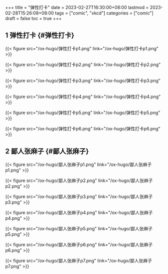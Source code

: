 +++
title = "弹性打卡"
date = 2023-02-27T16:30:00+08:00
lastmod = 2023-02-28T15:26:08+08:00
tags = ["comic", "xkcd"]
categories = ["comic"]
draft = false
toc = true
+++

## <span class="section-num">1</span> 弹性打卡 {#弹性打卡}

{{< figure src="/ox-hugo/弹性打卡p1.png" link="/ox-hugo/弹性打卡p1.png" >}}

{{< figure src="/ox-hugo/弹性打卡p2.png" link="/ox-hugo/弹性打卡p2.png" >}}

{{< figure src="/ox-hugo/弹性打卡p3.png" link="/ox-hugo/弹性打卡p3.png" >}}

{{< figure src="/ox-hugo/弹性打卡p4.png" link="/ox-hugo/弹性打卡p4.png" >}}

{{< figure src="/ox-hugo/弹性打卡p5.png" link="/ox-hugo/弹性打卡p5.png" >}}

{{< figure src="/ox-hugo/弹性打卡p6.png" link="/ox-hugo/弹性打卡p6.png" >}}


## <span class="section-num">2</span> 鄙人张麻子 {#鄙人张麻子}

{{< figure src="/ox-hugo/鄙人张麻子p1.png" link="/ox-hugo/鄙人张麻子p1.png" >}}

{{< figure src="/ox-hugo/鄙人张麻子p2.png" link="/ox-hugo/鄙人张麻子p2.png" >}}

{{< figure src="/ox-hugo/鄙人张麻子p3.png" link="/ox-hugo/鄙人张麻子p3.png" >}}

{{< figure src="/ox-hugo/鄙人张麻子p4.png" link="/ox-hugo/鄙人张麻子p4.png" >}}

{{< figure src="/ox-hugo/鄙人张麻子p5.png" link="/ox-hugo/鄙人张麻子p5.png" >}}

{{< figure src="/ox-hugo/鄙人张麻子p6.png" link="/ox-hugo/鄙人张麻子p6.png" >}}

{{< figure src="/ox-hugo/鄙人张麻子p7.png" link="/ox-hugo/鄙人张麻子p7.png" >}}
